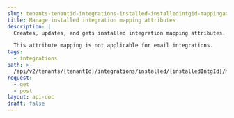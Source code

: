 ```yaml
---
slug: tenants-tenantid-integrations-installed-installedintgid-mappingattr
title: Manage installed integration mapping attributes
description: |
  Creates, updates, and gets installed integration mapping attributes.

  This attribute mapping is not applicable for email integrations.
tags:
  - integrations
path: >-
  /api/v2/tenants/{tenantId}/integrations/installed/{installedIntgId}/mappingAttr
request:
  - get
  - post
layout: api-doc
draft: false
---
```

